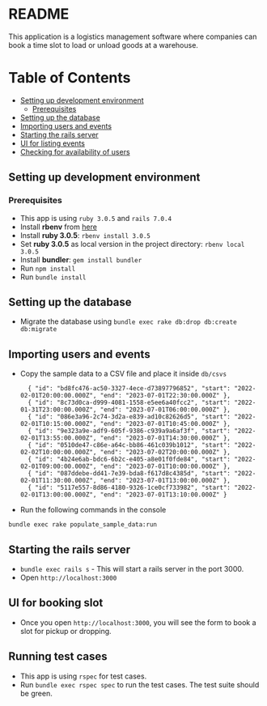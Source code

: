 # README

This application is a logistics management software where companies can book a time slot to load or unload goods at a warehouse.

Table of Contents
=================
* [Setting up development environment](#setting-up-development-environment)
  * [Prerequisites](#prerequisites)
* [Setting up the database](#setting-up-the-database)
* [Importing users and events](#importing-users-and-events)
* [Starting the rails server](#starting-the-rails-server)
* [UI for listing events](#ui-for-listing-events)
* [Checking for availability of users](#checking-for-availability-of-users)



## Setting up development environment

### Prerequisites

* This app is using `ruby 3.0.5` and `rails 7.0.4`
* Install **rbenv** from [here](https://www.digitalocean.com/community/tutorials/how-to-install-ruby-on-rails-with-rbenv-on-ubuntu-14-04)
* Install **ruby 3.0.5**: `rbenv install 3.0.5`
* Set **ruby 3.0.5** as local version in the project directory: `rbenv local 3.0.5`
* Install **bundler**: `gem install bundler`
* Run `npm install`
* Run `bundle install`

## Setting up the database

* Migrate the database using `bundle exec rake db:drop db:create db:migrate`

## Importing users and events

* Copy the sample data to a CSV file and place it inside `db/csvs`
  ```
	{ "id": "bd8fc476-ac50-3327-4ece-d73897796852", "start": "2022-02-01T20:00:00.000Z", "end": "2023-07-01T22:30:00.000Z" },
	{ "id": "8c73d0ca-d999-4081-1558-e5ee6a40fcc2", "start": "2022-01-31T23:00:00.000Z", "end": "2023-07-01T06:00:00.000Z" },
	{ "id": "086e3a96-2c74-3d2a-e839-ad10c82626d5", "start": "2022-02-01T10:15:00.000Z", "end": "2023-07-01T10:45:00.000Z" },
	{ "id": "9e323a9e-adf9-605f-9386-c939a9a6af3f", "start": "2022-02-01T13:55:00.000Z", "end": "2023-07-01T14:30:00.000Z" },
	{ "id": "0510de47-c86e-a64c-bb86-461c039b1012", "start": "2022-02-02T10:00:00.000Z", "end": "2023-07-02T20:00:00.000Z" },
	{ "id": "4b24e6ab-bdc6-6b2c-e405-a8e01f0fde84", "start": "2022-02-01T09:00:00.000Z", "end": "2023-07-01T10:00:00.000Z" },
	{ "id": "087ddebe-dd41-7e39-bda8-f617d8c4385d", "start": "2022-02-01T11:30:00.000Z", "end": "2023-07-01T13:00:00.000Z" },
	{ "id": "5117e557-8d86-4180-9326-1ce0cf733982", "start": "2022-02-01T13:00:00.000Z", "end": "2023-07-01T13:10:00.000Z" }
  ```
* Run the following commands in the console
```
bundle exec rake populate_sample_data:run
```

## Starting the rails server

* `bundle exec rails s` - This will start a rails server in the port 3000.
* Open `http://localhost:3000`

## UI for booking slot

* Once you open `http://localhost:3000`, you will see the form to book a slot for pickup or dropping.

## Running test cases

* This app is using `rspec` for test cases.
* Run `bundle exec rspec spec` to run the test cases. The test suite should be green.
